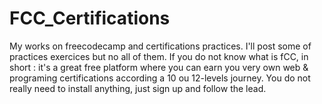# FCC_Certifications
My works on freecodecamp and certifications practices. I'll post some of practices exercices but no all of them. If you do not know what is fCC, in short : it's a great free platform where you can earn you very own web & programing certifications according a 10 ou 12-levels journey. You do not really need to install anything, just sign up and follow the lead.  

